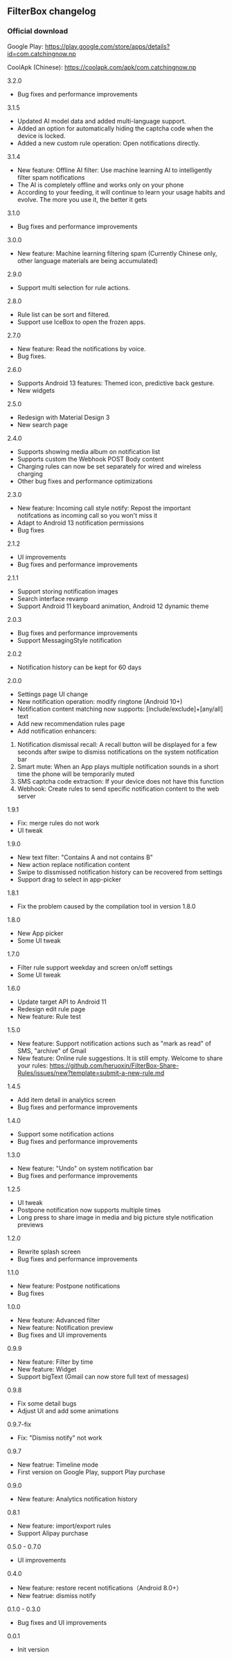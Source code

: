 ## FilterBox changelog

### Official download

Google Play: <https://play.google.com/store/apps/details?id=com.catchingnow.np>

CoolApk (Chinese): <https://coolapk.com/apk/com.catchingnow.np>

3.2.0
- Bug fixes and performance improvements

3.1.5
- Updated AI model data and added multi-language support.
- Added an option for automatically hiding the captcha code when the device is locked.
- Added a new custom rule operation: Open notifications directly.

3.1.4
- New feature: Offline AI filter: Use machine learning AI to intelligently filter spam notifications
- The AI is completely offline and works only on your phone
- According to your feeding, it will continue to learn your usage habits and evolve. The more you use it, the better it gets

3.1.0
- Bug fixes and performance improvements

3.0.0
- New feature: Machine learning filtering spam (Currently Chinese only, other language materials are being accumulated)

2.9.0
- Support multi selection for rule actions.

2.8.0
- Rule list can be sort and filtered.
- Support use IceBox to open the frozen apps.

2.7.0
- New feature: Read the notifications by voice.
- Bug fixes.

2.6.0
- Supports Android 13 features: Themed icon, predictive back gesture.
- New widgets

2.5.0
- Redesign with Material Design 3
- New search page

2.4.0
- Supports showing media album on notification list
- Supports custom the Webhook POST Body content
- Charging rules can now be set separately for wired and wireless charging
- Other bug fixes and performance optimizations

2.3.0
- New feature: Incoming call style notify: Repost the important notifcations as incoming call so you won't miss it
- Adapt to Android 13 notification permissions
- Bug fixes

2.1.2
- UI improvements
- Bug fixes and performance improvements

2.1.1
- Support storing notification images
- Search interface revamp
- Support Android 11 keyboard animation, Android 12 dynamic theme

2.0.3
- Bug fixes and performance improvements
- Support MessagingStyle notification

2.0.2
- Notification history can be kept for 60 days

2.0.0
- Settings page UI change
- New notification operation: modify ringtone (Android 10+)
- Notification content matching now supports: \[include/exclude\]+\[any/all\] text
- Add new recommendation rules page
- Add notification enhancers:

1. Notification dismissal recall: A recall button will be displayed for a few seconds after swipe to dismiss notifications on the system notification bar
2. Smart mute: When an App plays multiple notification sounds in a short time the phone will be temporarily muted
3. SMS captcha code extraction: If your device does not have this function
4. Webhook: Create rules to send specific notification content to the web server

1.9.1
- Fix: merge rules do not work
- UI tweak

1.9.0
- New text filter: "Contains A and not contains B"
- New action replace notification content
- Swipe to dissmissed notification history can be recovered from settings
- Support drag to select in app-picker

1.8.1
- Fix the problem caused by the compilation tool in version 1.8.0

1.8.0
- New App picker
- Some UI tweak

1.7.0
- Filter rule support weekday and screen on/off settings
- Some UI tweak

1.6.0
- Update target API to Android 11
- Redesign edit rule page
- New feature: Rule test

1.5.0
- New feature: Support notification actions such as "mark as read" of SMS, "archive" of Gmail
- New feature: Online rule suggestions. It is still empty. Welcome to share your rules: https://github.com/heruoxin/FilterBox-Share-Rules/issues/new?template=submit-a-new-rule.md

1.4.5
- Add item detail in analytics screen
- Bug fixes and performance improvements

1.4.0
- Support some notification actions
- Bug fixes and performance improvements

1.3.0
- New feature: "Undo" on system notification bar
- Bug fixes and performance improvements

1.2.5
- UI tweak
- Postpone notification now supports multiple times
- Long press to share image in media and big picture style notification previews

1.2.0
- Rewrite splash screen
- Bug fixes and performance improvements

1.1.0
- New feature: Postpone notifications
- Bug fixes

1.0.0
- New feature: Advanced filter
- New feature: Notification preview
- Bug fixes and UI improvements

0.9.9
- New feature: Filter by time
- New feature: Widget
- Support bigText (Gmail can now store full text of messages)

0.9.8
- Fix some detail bugs
- Adjust UI and add some animations

0.9.7-fix
- Fix: "Dismiss notify" not work

0.9.7
- New featrue: Timeline mode
- First version on Google Play, support Play purchase

0.9.0
- New feature: Analytics notification history

0.8.1
- New feature: import/export rules
- Support Alipay purchase

0.5.0 - 0.7.0
- UI improvements

0.4.0
- New feature: restore recent notifications（Android 8.0+）
- New featrue: dismiss notify

0.1.0 - 0.3.0
- Bug fixes and UI improvements

0.0.1
- Init version

